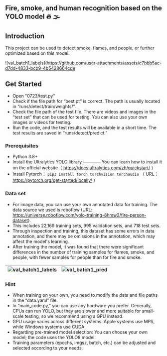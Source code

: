## Fire, smoke, and human recognition based on the YOLO model 🔥 🌫️

## Introduction
This project can be used to detect smoke, flames, and people, or further optimized based on this model.

![val_batch1_labels](https://github.com/user-attachments/assets/c7bbb5ac-d7dd-4833-bcb9-4b5428664cde

## Get Started
- Open "0723/test.py"
- Check if the file path for “best.pt” is correct. The path is usually located in “runs/detect/train/weights/”.
- Check the file path of the test file. There are videos and images in the “test set” that can be used for testing. You can also use your own images or videos for testing.
- Run the code, and the test results will be available in a short time. The test results are saved in “runs/detect/predict.”

### Prerequisites
- Python 3.8+
- Install the Ultralytics YOLO library ———— You can learn how to install it on the official website（ https://docs.ultralytics.com/zh/quickstart/ ）
- Install Pytorch： ```pip3 install torch torchvision torchaudio``` （ URL：https://pytorch.org/get-started/locally/ ）
  
### Data set
- For image data, you can use your own annotated data for training. The data source we used is roboflow (URL: https://universe.roboflow.com/yolo-training-8hmw2/fire-person-dataset).
- This includes 22,169 training sets, 995 validation sets, and 718 test sets.
- Through inspection and training, this dataset has some errors in data annotation, and there may be omissions in the annotation, which may affect the model's learning.
- After training the model, it was found that there were significant differences in the number of training samples for flames, smoke, and people, with fewer samples for people than for fire and smoke.

|![val_batch1_labels](https://github.com/user-attachments/assets/71546def-b7b2-437a-a036-12227296d90a) | ![val_batch1_pred](https://github.com/user-attachments/assets/85a4c49b-5969-4934-9dec-478662555a18)|
|-----------------------------|-----------------------------|




### Hint
- When training on your own, you need to modify the data and file paths in the “data.yaml” file.
- In “main_code.py,” you can use any hardware you prefer. Generally, CPUs can run YOLO, but they are slower and more suitable for small-scale testing, so we recommend using a GPU instead.
- GPU usage varies across different systems: Apple systems use MPS, while Windows systems use CUDA.
- Regarding pre-trained model selection: You can choose your own model; the code uses the YOLO8 model.
- Training parameters (epochs, imgsz, batch, etc.) can be adjusted and selected according to your needs.

